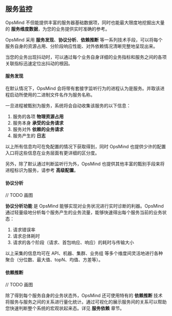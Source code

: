 ## 服务监控

OpsMind 不但能提供丰富的服务器基础数据项，同时也能最大限度地挖掘出大量的 **服务维度数据**，为您的业务提供实时准确的参考。

OpsMind 采用 **服务发现**、**协议分析**、**依赖推断** 等一系列技术手段，可以将每个服务自身的资源占用、分阶段响应性能、对外依赖情况清晰完整地呈现出来。

当您的业务出现抖动时，可以通过每个业务自身详细的业务指标和服务之间的各项关联指标迅速定位出抖动的根因。

#### 服务发现

在默认情况下，OpsMind 会将带有套接字监听行为的进程认为是服务。并取该进程启动所使用的二进制文件名作为服务名称。

一旦进程被甄别为服务，系统将会自动收集该服务的以下信息：

1. 服务的各项 **物理资源占用**
2. 服务本身 **承受的业务请求**
3. 服务对外 **依赖的业务请求**
4. 服务产生的 **日志**

以上所有信息均可在免配置的情况下获取得到，同时 OpsMind 也提供少许的配置入口将这些信息在业务层面有更详细的区分度。

另外，除了默认通过判断监听行为外，OpsMind 也提供其他丰富的甄别手段来将进程标识为服务，请参考 **高级配置**。

#### 协议分析

// TODO 画图

**协议分析功能** 是 OpsMind 能够实现对业务状况进行实时诊断的利器。OpsMind 通过轻量级地分析每个服务产生的业务流量，能够快速得出每个服务当前的业务状态：

1. 请求错误率
2. 请求总体耗时
3. 请求的各个阶段（请求、首包响应、响应）的耗时与传输大小

以上采集的信息均可在 API、机器、集群、业务组 等多个维度间灵活地进行各种聚合（分位数、最大值、topN、均值、方差等）。


#### 依赖推断

// TODO 画图

除了得到每个服务自身的业务状态外，OpsMind 还可使用特有的 **依赖推断** 技术将服务与服务之间的关系进行量化统计。通过可视化的展示服务间的关系可以帮助您快速判断整个系统的宏观状起来态。详见 **服务依赖** 章节。

